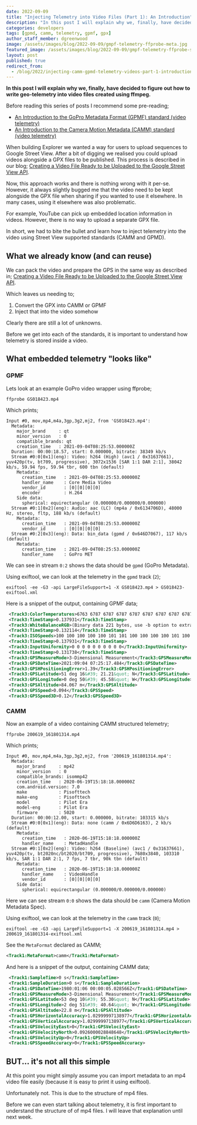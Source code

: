 ```yaml
---
date: 2022-09-09
title: "Injecting Telemetry into Video Files (Part 1): An Introduction"
description: "In this post I will explain why we, finally, have decided to figure out how to write geo-telemetry into video files created using ffmpeg."
categories: developers
tags: [gpmd, camm, telemetry, gpmf, gpx]
author_staff_member: dgreenwood
image: /assets/images/blog/2022-09-09/gmpf-telemetry-ffprobe-meta.jpg
featured_image: /assets/images/blog/2022-09-09/gmpf-telemetry-ffprobe-sm.jpg
layout: post
published: true
redirect_from:
  - /blog/2022/injecting-camm-gpmd-telemetry-videos-part-1-introduction
---
```


**In this post I will explain why we, finally, have decided to figure out how to write geo-telemetry into video files created using ffmpeg.**

Before reading this series of posts I recommend some pre-reading;

* [An Introduction to the GoPro Metadata Format (GPMF) standard (video telemetry)](https://www.trekview.org/blog/2020/metadata-exif-xmp-360-video-files-gopro-gpmd/)
* [An Introduction to the Camera Motion Metadata (CAMM) standard (video telemetry)](https://www.trekview.org/blog/2021/metadata-exif-xmp-360-video-files-camm-camera-motion-metadata-spec/)

When building Explorer we wanted a way for users to upload sequences to Google Street View. After a bit of digging we realised you could upload videos alongside a GPX files to be published. This process is described in our blog; [Creating a Video File Ready to be Uploaded to the Google Street View API](https://www.trekview.org/blog/2022/create-google-street-view-video-publish-api/).

Now, this approach works and there is nothing wrong with it per-se. However, it always slightly bugged me that the video need to be kept alongside the GPX file when sharing if you wanted to use it elsewhere. In many cases, using it elsewhere was also problematic.

For example, YouTube can pick up embedded location information in videos. However, there is no way to upload a separate GPX file.

In short, we had to bite the bullet and learn how to inject telemetry into the video using Street View supported standards (CAMM and GPMD).

## What we already know (and can reuse)

We can pack the video and prepare the GPS in the same way as described in; [Creating a Video File Ready to be Uploaded to the Google Street View API](https://www.trekview.org/blog/2022/create-google-street-view-video-publish-api/).

Which leaves us needing to;

1. Convert the GPX into CAMM or GPMF
2. Inject that into the video somehow

Clearly there are still a lot of unknowns.

Before we get into each of the standards, it is important to understand how telemetry is stored inside a video.

## What embedded telemetry "looks like"

### GPMF

Lets look at an example GoPro video wrapper using ffprobe;

```shell
ffprobe GS018423.mp4
```

Which prints;

```
Input #0, mov,mp4,m4a,3gp,3g2,mj2, from 'GS018423.mp4':
  Metadata:
    major_brand     : qt  
    minor_version   : 0
    compatible_brands: qt  
    creation_time   : 2021-09-04T08:25:53.000000Z
  Duration: 00:00:18.57, start: 0.000000, bitrate: 38349 kb/s
  Stream #0:0[0x1](eng): Video: h264 (High) (avc1 / 0x31637661), yuv420p(tv, bt709, progressive), 3072x1536 [SAR 1:1 DAR 2:1], 38042 kb/s, 59.94 fps, 59.94 tbr, 600 tbn (default)
    Metadata:
      creation_time   : 2021-09-04T08:25:53.000000Z
      handler_name    : Core Media Video
      vendor_id       : [0][0][0][0]
      encoder         : H.264
    Side data:
      spherical: equirectangular (0.000000/0.000000/0.000000) 
  Stream #0:1[0x2](eng): Audio: aac (LC) (mp4a / 0x6134706D), 48000 Hz, stereo, fltp, 188 kb/s (default)
    Metadata:
      creation_time   : 2021-09-04T08:25:53.000000Z
      vendor_id       : [0][0][0][0]
  Stream #0:2[0x3](eng): Data: bin_data (gpmd / 0x646D7067), 117 kb/s (default)
    Metadata:
      creation_time   : 2021-09-04T08:25:53.000000Z
      handler_name    : GoPro MET
```

We can see in stream `0:2` shows the data should be `gpmd` (GoPro Metadata).

Using exiftool, we can look at the telemetry in the `gpmd` track (`2`);

```shell
exiftool -ee -G3 -api LargeFileSupport=1 -X GS018423.mp4 > GS018423-exiftool.xml
```

Here is a snippet of the output, containing GPMF data;

```xml
 <Track3:ColorTemperatures>6763 6787 6787 6787 6787 6787 6787 6787 6787 6787</Track3:ColorTemperatures>
 <Track3:TimeStamp>0.137931</Track3:TimeStamp>
 <Track3:WhiteBalanceRGB>(Binary data 221 bytes, use -b option to extract)</Track3:WhiteBalanceRGB>
 <Track3:TimeStamp>0.132114</Track3:TimeStamp>
 <Track3:ISOSpeeds>100 100 100 100 100 101 101 100 100 100 100 101 100 100 100 101 100 100 100 100 101 101 101 100 100 101 100 100 100</Track3:ISOSpeeds>
 <Track3:TimeStamp>0.137931</Track3:TimeStamp>
 <Track3:InputUniformity>0 0 0 0 0 0 0 0 0 0</Track3:InputUniformity>
 <Track3:TimeStamp>0.131738</Track3:TimeStamp>
 <Track3:GPSMeasureMode>3-Dimensional Measurement</Track3:GPSMeasureMode>
 <Track3:GPSDateTime>2021:09:04 07:25:17.484</Track3:GPSDateTime>
 <Track3:GPSHPositioningError>1.39</Track3:GPSHPositioningError>
 <Track3:GPSLatitude>51 deg 16&#39; 21.21&quot; N</Track3:GPSLatitude>
 <Track3:GPSLongitude>0 deg 50&#39; 45.58&quot; W</Track3:GPSLongitude>
 <Track3:GPSAltitude>84.067 m</Track3:GPSAltitude>
 <Track3:GPSSpeed>0.094</Track3:GPSSpeed>
 <Track3:GPSSpeed3D>0.12</Track3:GPSSpeed3D>
```

### CAMM

Now an example of a video containing CAMM structured telemetry;

```shell
ffprobe 200619_161801314.mp4 
```

Which prints;

```
Input #0, mov,mp4,m4a,3gp,3g2,mj2, from '200619_161801314.mp4':
  Metadata:
    major_brand     : mp42
    minor_version   : 0
    compatible_brands: isommp42
    creation_time   : 2020-06-19T15:18:18.000000Z
    com.android.version: 7.0
    make            : Pisofttech
    make-eng        : Pisofttech
    model           : Pilot Era
    model-eng       : Pilot Era
    firmware        : 5020
  Duration: 00:00:12.00, start: 0.000000, bitrate: 103315 kb/s
  Stream #0:0[0x1](eng): Data: none (camm / 0x6D6D6163), 2 kb/s (default)
    Metadata:
      creation_time   : 2020-06-19T15:18:18.000000Z
      handler_name    : MetadHandle
  Stream #0:1[0x2](eng): Video: h264 (Baseline) (avc1 / 0x31637661), yuv420p(tv, bt2020nc/bt2020/bt709, progressive), 7680x3840, 103310 kb/s, SAR 1:1 DAR 2:1, 7 fps, 7 tbr, 90k tbn (default)
    Metadata:
      creation_time   : 2020-06-19T15:18:18.000000Z
      handler_name    : VideoHandle
      vendor_id       : [0][0][0][0]
    Side data:
      spherical: equirectangular (0.000000/0.000000/0.000000) 
```

Here we can see stream `0:0` shows the data should be `camm` (Camera Motion Metadata Spec).

Using exiftool, we can look at the telemetry in the `camm` track (`0`);

```shell
exiftool -ee -G3 -api LargeFileSupport=1 -X 200619_161801314.mp4 > 200619_161801314-exiftool.xml
```

See the `MetaFormat` declared as CAMM;

```xml
<Track1:MetaFormat>camm</Track1:MetaFormat>
```

And here is a snippet of the output, containing CAMM data;

```xml
 <Track1:SampleTime>0 s</Track1:SampleTime>
 <Track1:SampleDuration>0 s</Track1:SampleDuration>
 <Track1:GPSDateTime>1980:01:06 00:00:05.028566Z</Track1:GPSDateTime>
 <Track1:GPSMeasureMode>3-Dimensional Measurement</Track1:GPSMeasureMode>
 <Track1:GPSLatitude>53 deg 10&#39; 55.30&quot; N</Track1:GPSLatitude>
 <Track1:GPSLongitude>2 deg 51&#39; 40.64&quot; W</Track1:GPSLongitude>
 <Track1:GPSAltitude>22.8 m</Track1:GPSAltitude>
 <Track1:GPSHorizontalAccuracy>1.02999997138977</Track1:GPSHorizontalAccuracy>
 <Track1:GPSVerticalAccuracy>1.02999997138977</Track1:GPSVerticalAccuracy>
 <Track1:GPSVelocityEast>0</Track1:GPSVelocityEast>
 <Track1:GPSVelocityNorth>0.0926000028848648</Track1:GPSVelocityNorth>
 <Track1:GPSVelocityUp>0</Track1:GPSVelocityUp>
 <Track1:GPSSpeedAccuracy>0</Track1:GPSSpeedAccuracy>
```

## BUT... it's not all this simple

At this point you might simply assume you can import metadata to an mp4 video file easily (because it is easy to print it using exiftool).

Unfortunately not. This is due to the structure of mp4 files.

Before we can even start talking about telemetry, it is first important to understand the structure of of mp4 files. I will leave that explanation until next week.